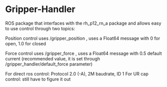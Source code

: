 # Gripper-Handler
ROS package that interfaces with the rh_p12_rn_a package and allows easy to use control through two topics:

Position control uses /gripper_position , uses a Float64 message with 0 for open, 1.0 for closed

Force control uses /gripper_force , uses a Float64 message with 0.5 default current (recommended value, it is set through /gripper_handler/default_force parameter)

For direct ros control: Protocol 2.0 (-A), 2M baudrate, ID 1
For UR cap control: still have to figure it out

